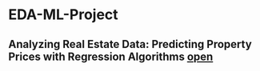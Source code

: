 # EDA-ML-Project
## Analyzing Real Estate Data: Predicting Property Prices with Regression Algorithms [open](https://github.com/Bharatr77/EDA---ML-Project/blob/main/real%20estate%20prediction%20using%20regression%20algorithms.ipynb)

